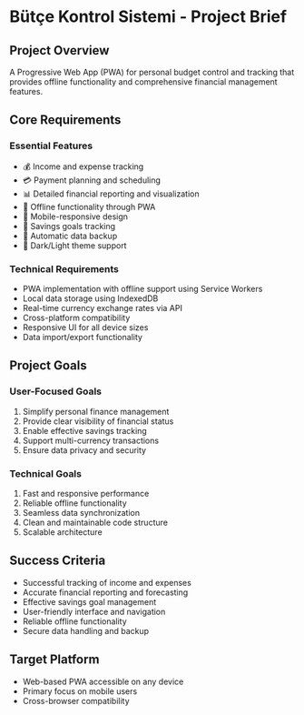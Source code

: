 # Bütçe Kontrol Sistemi - Project Brief

## Project Overview
A Progressive Web App (PWA) for personal budget control and tracking that provides offline functionality and comprehensive financial management features.

## Core Requirements

### Essential Features
- 💰 Income and expense tracking
- 💳 Payment planning and scheduling
- 📊 Detailed financial reporting and visualization
- 💾 Offline functionality through PWA
- 📱 Mobile-responsive design
- 🎯 Savings goals tracking
- 🔄 Automatic data backup
- 🌙 Dark/Light theme support

### Technical Requirements
- PWA implementation with offline support using Service Workers
- Local data storage using IndexedDB
- Real-time currency exchange rates via API
- Cross-platform compatibility
- Responsive UI for all device sizes
- Data import/export functionality

## Project Goals

### User-Focused Goals
1. Simplify personal finance management
2. Provide clear visibility of financial status
3. Enable effective savings tracking
4. Support multi-currency transactions
5. Ensure data privacy and security

### Technical Goals
1. Fast and responsive performance
2. Reliable offline functionality
3. Seamless data synchronization
4. Clean and maintainable code structure
5. Scalable architecture

## Success Criteria
- Successful tracking of income and expenses
- Accurate financial reporting and forecasting
- Effective savings goal management
- User-friendly interface and navigation
- Reliable offline functionality
- Secure data handling and backup

## Target Platform
- Web-based PWA accessible on any device
- Primary focus on mobile users
- Cross-browser compatibility
